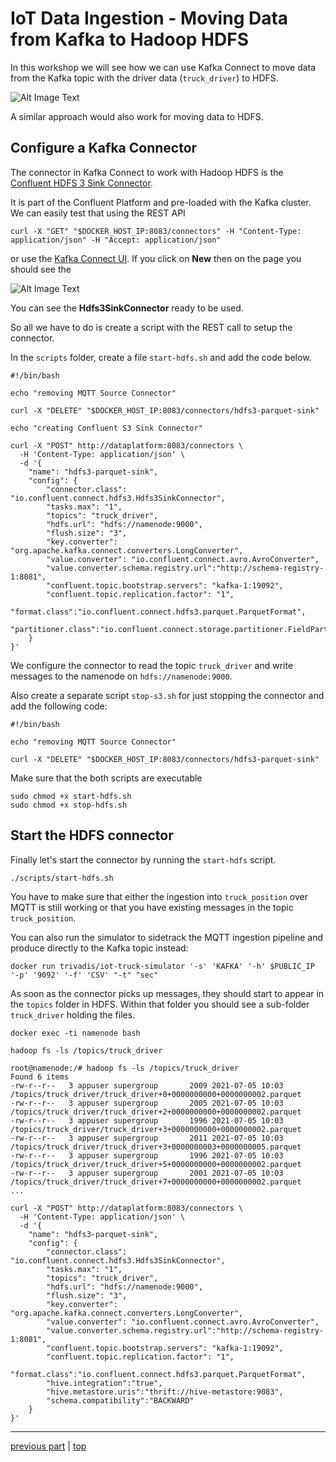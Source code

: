 # IoT Data Ingestion - Moving Data from Kafka to Hadoop HDFS

In this workshop we will see how we can use Kafka Connect to move data from the Kafka topic with the driver data (`truck_driver`) to HDFS.  

![Alt Image Text](./images/kafka-connect-s3-overview.png "Minio list objects")

A similar approach would also work for moving data to HDFS.

## Configure a Kafka Connector

The connector in Kafka Connect to work with Hadoop HDFS is the [Confluent HDFS 3 Sink Connector](https://docs.confluent.io/kafka-connect-hdfs3-sink/current/index.html). 

It is part of the Confluent Platform and pre-loaded with the Kafka cluster. We can easily test that using the REST API 

```
curl -X "GET" "$DOCKER_HOST_IP:8083/connectors" -H "Content-Type: application/json" -H "Accept: application/json"
```

or use the [Kafka Connect UI](http://dataplatform:28103/#/cluster/kafka-connect-1). If you click on **New** then on the page you should see the 

![Alt Image Text](./images/kafka-connect-ui-new-connector.png "Minio list objects") 

You can see the **Hdfs3SinkConnector** ready to be used. 

So all we have to do is create a script with the REST call to setup the connector. 

In the `scripts` folder, create a file `start-hdfs.sh` and add the code below.  

```
#!/bin/bash

echo "removing MQTT Source Connector"

curl -X "DELETE" "$DOCKER_HOST_IP:8083/connectors/hdfs3-parquet-sink"

echo "creating Confluent S3 Sink Connector"

curl -X "POST" http://dataplatform:8083/connectors \
  -H 'Content-Type: application/json' \
  -d '{
    "name": "hdfs3-parquet-sink",
    "config": {
        "connector.class": "io.confluent.connect.hdfs3.Hdfs3SinkConnector",
        "tasks.max": "1",
        "topics": "truck_driver",
        "hdfs.url": "hdfs://namenode:9000",
        "flush.size": "3",
        "key.converter": "org.apache.kafka.connect.converters.LongConverter",
        "value.converter": "io.confluent.connect.avro.AvroConverter",
        "value.converter.schema.registry.url":"http://schema-registry-1:8081",
        "confluent.topic.bootstrap.servers": "kafka-1:19092",
        "confluent.topic.replication.factor": "1",
        "format.class":"io.confluent.connect.hdfs3.parquet.ParquetFormat",
        "partitioner.class":"io.confluent.connect.storage.partitioner.FieldPartitioner"
    }
}'
```

We configure the connector to read the topic `truck_driver` and write messages to the namenode on `hdfs://namenode:9000`. 

Also create a separate script `stop-s3.sh` for just stopping the connector and add the following code:

```
#!/bin/bash

echo "removing MQTT Source Connector"

curl -X "DELETE" "$DOCKER_HOST_IP:8083/connectors/hdfs3-parquet-sink"
```

Make sure that the both scripts are executable

```
sudo chmod +x start-hdfs.sh
sudo chmod +x stop-hdfs.sh
```

## Start the HDFS connector

Finally let's start the connector by running the `start-hdfs` script.

```
./scripts/start-hdfs.sh
```

You have to make sure that either the ingestion into `truck_position` over MQTT is still working or that you have existing messages in the topic `truck_position`. 

You can also run the simulator to sidetrack the MQTT ingestion pipeline and produce directly to the Kafka topic instead:

```
docker run trivadis/iot-truck-simulator '-s' 'KAFKA' '-h' $PUBLIC_IP '-p' '9092' '-f' 'CSV' "-t" "sec"
```

As soon as the connector picks up messages, they should start to appear in the `topics` folder in HDFS. Within that folder you should see a sub-folder `truck_driver` holding the files.

```
docker exec -ti namenode bash

hadoop fs -ls /topics/truck_driver
```

```
root@namenode:/# hadoop fs -ls /topics/truck_driver
Found 6 items
-rw-r--r--   3 appuser supergroup       2009 2021-07-05 10:03 /topics/truck_driver/truck_driver+0+0000000000+0000000002.parquet
-rw-r--r--   3 appuser supergroup       2005 2021-07-05 10:03 /topics/truck_driver/truck_driver+2+0000000000+0000000002.parquet
-rw-r--r--   3 appuser supergroup       1996 2021-07-05 10:03 /topics/truck_driver/truck_driver+3+0000000000+0000000002.parquet
-rw-r--r--   3 appuser supergroup       2011 2021-07-05 10:03 /topics/truck_driver/truck_driver+3+0000000003+0000000005.parquet
-rw-r--r--   3 appuser supergroup       1996 2021-07-05 10:03 /topics/truck_driver/truck_driver+5+0000000000+0000000002.parquet
-rw-r--r--   3 appuser supergroup       2001 2021-07-05 10:03 /topics/truck_driver/truck_driver+7+0000000000+0000000002.parquet
...
```

```
curl -X "POST" http://dataplatform:8083/connectors \
  -H 'Content-Type: application/json' \
  -d '{
    "name": "hdfs3-parquet-sink",
    "config": {
        "connector.class": "io.confluent.connect.hdfs3.Hdfs3SinkConnector",
        "tasks.max": "1",
        "topics": "truck_driver",
        "hdfs.url": "hdfs://namenode:9000",
        "flush.size": "3",
        "key.converter": "org.apache.kafka.connect.converters.LongConverter",
        "value.converter": "io.confluent.connect.avro.AvroConverter",
        "value.converter.schema.registry.url":"http://schema-registry-1:8081",
        "confluent.topic.bootstrap.servers": "kafka-1:19092",
        "confluent.topic.replication.factor": "1",
        "format.class":"io.confluent.connect.hdfs3.parquet.ParquetFormat",
        "hive.integration":"true",
        "hive.metastore.uris":"thrift://hive-metastore:9083",
        "schema.compatibility":"BACKWARD"
    }
}'
```

----

[previous part](../05d-static-data-ingestion/README.md)	| 	[top](../05-iot-data-ingestion-and-analytics/README.md) 	